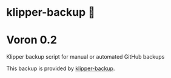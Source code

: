 # klipper-backup 💾 
# Voron 0.2
Klipper backup script for manual or automated GitHub backups 

This backup is provided by [klipper-backup](https://github.com/Staubgeborener/klipper-backup).
